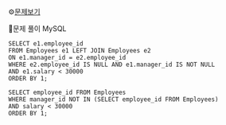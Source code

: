 ⚙[문제보기](https://leetcode.com/problems/employees-whose-manager-left-the-company/)



🔎문제 풀이
MySQL
```MySQL
SELECT e1.employee_id
FROM Employees e1 LEFT JOIN Employees e2
ON e1.manager_id = e2.employee_id 
WHERE e2.employee_id IS NULL AND e1.manager_id IS NOT NULL
AND e1.salary < 30000
ORDER BY 1;
```

```MySQL
SELECT employee_id FROM Employees
WHERE manager_id NOT IN (SELECT employee_id FROM Employees)
AND salary < 30000
ORDER BY 1;
```